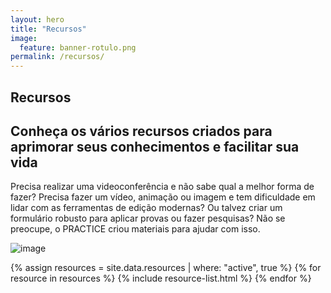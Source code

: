 ```yaml
---
layout: hero
title: "Recursos"
image:
  feature: banner-rotulo.png
permalink: /recursos/
---
```


<section class="fdb-block">
  <div class="container">
    <div class="row align-items-center pt-2">
      <div class="col-md-7">
        <h1><b>Recursos</b></h1>
        <h2>Conheça os vários recursos criados para aprimorar seus conhecimentos e facilitar sua vida</h2>
        <p class="lead">Precisa realizar uma videoconferência e não sabe qual a melhor forma de fazer? Precisa fazer um vídeo, animação ou imagem e tem dificuldade em lidar com as ferramentas de edição modernas? Ou talvez criar um formulário robusto para aplicar provas ou fazer pesquisas? Não se preocupe, o PRACTICE criou materiais para ajudar com isso.</p>
      </div>
      <div class="col-md-5">
        <p><img alt="image" class="img-fluid" src="/images/icons/undraw_content_team_3epn.svg"></p>
      </div>
    </div>
  </div>
</section>

<section>
  <div class="container">
    <div class="col-md-12">
      {% assign resources = site.data.resources | where: "active", true %}
      {% for resource in resources %}
        {% include resource-list.html %}
      {% endfor %}
    </div>
  </div>
</section>